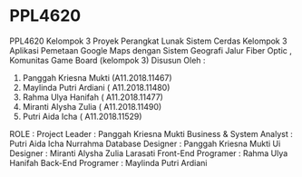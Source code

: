 # PPL4620
PPL4620 Kelompok 3
Proyek Perangkat Lunak Sistem Cerdas Kelompok 3
Aplikasi Pemetaan Google Maps dengan Sistem Geografi Jalur Fiber Optic , Komunitas Game Board (kelompok 3)
Disusun Oleh :
1.	Panggah Kriesna Mukti (A11.2018.11467)
2.	Maylinda Putri Ardiani ( A11.2018.11480)
3.	Rahma Ulya Hanifah ( A11.2018.11477)
4.	Miranti Alysha Zulia ( A11.2018.11490)
5.	Putri Aida Icha ( A11.2018.11529) 

ROLE :
Project Leader			        : Panggah Kriesna Mukti
Business & System Analyst 	: Putri Aida Icha Nurrahma
Database Designer		        : Panggah Kriesna Mukti
Ui Designer			            : Miranti Alysha Zulia Larasati
Front-End Programer     		: Rahma Ulya Hanifah
Back-End Programer      		: Maylinda Putri Ardiani
